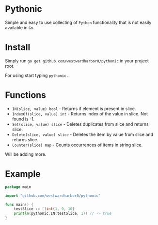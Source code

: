 # Pythonic

Simple and easy to use collecting of `Python` functionality that is not easily available in `Go`.

# Install 

Simply run `go get github.com/westwardharbor0/pythonic` in your project root.

For using start typing `pythonic.`.

# Functions

- `IN(slice, value) bool` - Returns if element is present in slice.
- `IndexOf(slice, value) int` - Returns index of the value in slice. Not found is -1.
- `Set(slice, value) slice` - Deletes duplicates from slice and returns slice.
- `Delete(slice, value) slice` - Deletes the item by value from slice and returns slice.
- `Counter(slice) map` - Counts occurrences of items in string slice.

Will be adding more.

# Example

```go
package main

import "github.com/westwardharbor0/pythonic"

func main() {
	testSlice := []int{1, 9, 10}
	println(pythonic.IN(testSlice, 1)) // -> true
}
```
